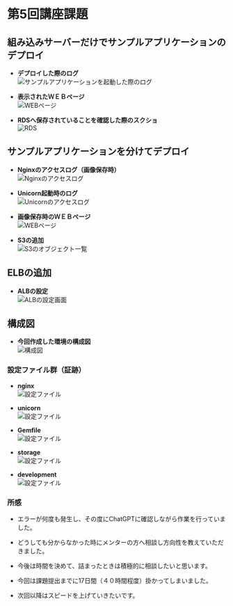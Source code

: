 # 第5回講座課題

## 組み込みサーバーだけでサンプルアプリケーションのデプロイ

- **デプロイした際のログ**  
![サンプルアプリケーションを起動した際のログ](lecture05_images/組み込みサーバーでのデプロイ_実行画面.png)

- **表示されたＷＥＢページ**  
![WEBページ](lecture05_images/組み込みサーバーでのデプロイ_WEBページ.png)

- **RDSへ保存されていることを確認した際のスクショ**  
![RDS](lecture05_images/組み込みサーバーでのデプロイ_RDS.png)

## サンプルアプリケーションを分けてデプロイ

- **Nginxのアクセスログ（画像保存時）**  
![Nginxのアクセスログ](lecture05_images/サーバーアプリケーションを分けてデプロイ_Nginx.png)

- **Unicorn起動時のログ**  
![Unicornのアクセスログ](lecture05_images/サーバーアプリケーションを分けてデプロイ_Unicorn.png)

- **画像保存時のＷＥＢページ**  
![WEBページ](lecture05_images/サーバーアプリケーションを分けてデプロイ_WEBページ.png)

- **S3の追加**  
![S3のオブジェクト一覧](lecture05_images/S3の追加.png)

## ELBの追加

- **ALBの設定**  
![ALBの設定画面](lecture05_images/ALBの設定.png)

## 構成図

- **今回作成した環境の構成図**  
![構成図](lecture05_images/構成図.png)

### 設定ファイル群（証跡）

- **nginx**  
![設定ファイル](lecture05_images/nginx.conf.png)

- **unicorn**  
![設定ファイル](lecture05_images/unicorn.rb.png)

- **Gemfile**  
![設定ファイル](lecture05_images/Gemfile.png)

- **storage**  
![設定ファイル](lecture05_images/storage.yml.png)

- **development**  
![設定ファイル](lecture05_images/development.rb.png)

### 所感

- エラーが何度も発生し、その度にChatGPTに確認しながら作業を行っていました。
- どうしても分からなかった時にメンターの方へ相談し方向性を教えていただきました。

- 今後は時間を決めて、詰まったときは積極的に相談したいと思います。
- 今回は課題提出までに17日間（４０時間程度）掛かってしまいました。
- 次回以降はスピードを上げていきたいです。